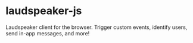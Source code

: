 # laudspeaker-js
Laudspeaker client for the browser. Trigger custom events, identify users, send in-app messages, and more!
